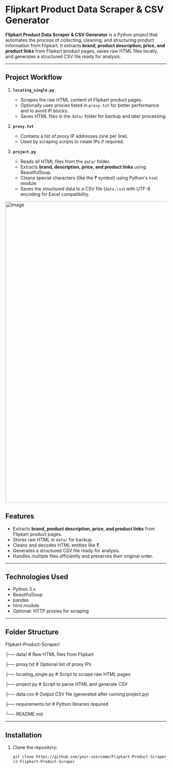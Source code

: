 # Flipkart Product Data Scraper & CSV Generator

**Flipkart Product Data Scraper & CSV Generator** is a Python project that automates the process of collecting, cleaning, and structuring product information from Flipkart. It extracts **brand, product description, price, and product links** from Flipkart product pages, saves raw HTML files locally, and generates a structured CSV file ready for analysis.

---

## Project Workflow

1. **`locating_single.py`**  
   - Scrapes the raw HTML content of Flipkart product pages.  
   - Optionally uses proxies listed in `proxy.txt` for better performance and to avoid IP blocks.  
   - Saves HTML files in the `data/` folder for backup and later processing.

2. **`proxy.txt`**  
   - Contains a list of proxy IP addresses (one per line).  
   - Used by scraping scripts to rotate IPs if required.

3. **`project.py`**  
   - Reads all HTML files from the `data/` folder.  
   - Extracts **brand, description, price, and product links** using BeautifulSoup.  
   - Cleans special characters (like the ₹ symbol) using Python's `html` module.  
   - Saves the structured data to a CSV file (`data.csv`) with UTF-8 encoding for Excel compatibility.

<img width="1586" height="939" alt="Image" src="https://github.com/user-attachments/assets/bff9f4de-5d47-46f0-8ef1-0089231e238c" />

## Features

- Extracts **brand, product description, price, and product links** from Flipkart product pages.  
- Stores raw HTML in `data/` for backup.  
- Cleans and decodes HTML entities like ₹.  
- Generates a structured CSV file ready for analysis.  
- Handles multiple files efficiently and preserves their original order.

---

## Technologies Used

- Python 3.x  
- BeautifulSoup  
- pandas  
- html module  
- Optional: HTTP proxies for scraping

---

## Folder Structure
Flipkart-Product-Scraper/


├── data/ # Raw HTML files from Flipkart

├── proxy.txt # Optional list of proxy IPs

├── locating_single.py # Script to scrape raw HTML pages

├── project.py # Script to parse HTML and generate CSV

├── data.csv # Output CSV file (generated after running project.py)

├── requirements.txt # Python libraries required

└── README.md


---

## Installation

1. Clone the repository:
   ```bash
   git clone https://github.com/your-username/Flipkart-Product-Scraper.git
   cd Flipkart-Product-Scraper



